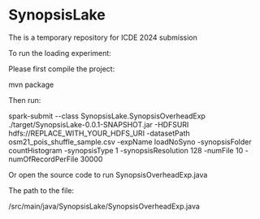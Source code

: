 # SynopsisLake
The is a temporary repository for ICDE 2024 submission

To run the loading experiment:

Please first compile the project:
	
 mvn package

Then run:

spark-submit --class SynopsisLake.SynopsisOverheadExp ./target/SynopsisLake-0.0.1-SNAPSHOT.jar -HDFSURI hdfs://REPLACE_WITH_YOUR_HDFS_URI -datasetPath osm21_pois_shuffle_sample.csv -expName loadNoSyno -synopsisFolder countHistogram -synopsisType 1 -synopsisResolution 128 -numFile 10 -numOfRecordPerFile 30000

Or open the source code to run SynopsisOverheadExp.java

The path to the file: 

/src/main/java/SynopsisLake/SynopsisOverheadExp.java
